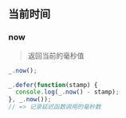 ## 当前时间

### now
> 返回当前的毫秒值

```javascript
_.now();
```

```javascript
_.defer(function(stamp) {
  console.log(_.now() - stamp);
}, _.now());
// => 记录延迟函数调用的毫秒数
```